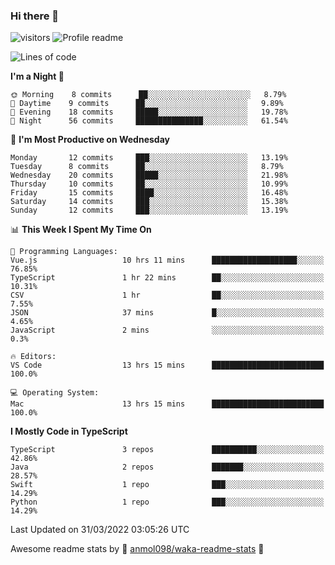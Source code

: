 ### Hi there 👋  
![visitors](https://visitor-badge.laobi.icu/badge?page_id=leverglowh) ![Profile readme](https://github.com/leverglowh/leverglowh/workflows/Profile%20readme/badge.svg?branch=master)

<!--START_SECTION:waka-->
![Lines of code](https://img.shields.io/badge/From%20Hello%20World%20I%27ve%20Written-17%20Thousand%20lines%20of%20code-blue)

**I'm a Night 🦉** 

```text
🌞 Morning    8 commits      ██░░░░░░░░░░░░░░░░░░░░░░░   8.79% 
🌆 Daytime    9 commits      ██░░░░░░░░░░░░░░░░░░░░░░░   9.89% 
🌃 Evening    18 commits     █████░░░░░░░░░░░░░░░░░░░░   19.78% 
🌙 Night      56 commits     ███████████████░░░░░░░░░░   61.54%

```
📅 **I'm Most Productive on Wednesday** 

```text
Monday       12 commits     ███░░░░░░░░░░░░░░░░░░░░░░   13.19% 
Tuesday      8 commits      ██░░░░░░░░░░░░░░░░░░░░░░░   8.79% 
Wednesday    20 commits     █████░░░░░░░░░░░░░░░░░░░░   21.98% 
Thursday     10 commits     ██░░░░░░░░░░░░░░░░░░░░░░░   10.99% 
Friday       15 commits     ████░░░░░░░░░░░░░░░░░░░░░   16.48% 
Saturday     14 commits     ███░░░░░░░░░░░░░░░░░░░░░░   15.38% 
Sunday       12 commits     ███░░░░░░░░░░░░░░░░░░░░░░   13.19%

```


📊 **This Week I Spent My Time On** 

```text
💬 Programming Languages: 
Vue.js                   10 hrs 11 mins      ███████████████████░░░░░░   76.85% 
TypeScript               1 hr 22 mins        ██░░░░░░░░░░░░░░░░░░░░░░░   10.31% 
CSV                      1 hr                ██░░░░░░░░░░░░░░░░░░░░░░░   7.55% 
JSON                     37 mins             █░░░░░░░░░░░░░░░░░░░░░░░░   4.65% 
JavaScript               2 mins              ░░░░░░░░░░░░░░░░░░░░░░░░░   0.3%

🔥 Editors: 
VS Code                  13 hrs 15 mins      █████████████████████████   100.0%

💻 Operating System: 
Mac                      13 hrs 15 mins      █████████████████████████   100.0%

```

**I Mostly Code in TypeScript** 

```text
TypeScript               3 repos             ██████████░░░░░░░░░░░░░░░   42.86% 
Java                     2 repos             ███████░░░░░░░░░░░░░░░░░░   28.57% 
Swift                    1 repo              ███░░░░░░░░░░░░░░░░░░░░░░   14.29% 
Python                   1 repo              ███░░░░░░░░░░░░░░░░░░░░░░   14.29%

```



 Last Updated on 31/03/2022 03:05:26 UTC
<!--END_SECTION:waka-->


Awesome readme stats by :star2: [anmol098/waka-readme-stats](https://github.com/anmol098/waka-readme-stats) :star2:
